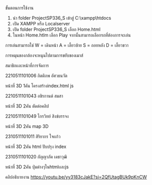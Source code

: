 ขั้นตอนการใช้งาน 

1. นำ folder ProjectSP336_S เข้าสู่ C:\xampp\htdocs
2. เปิด XAMPP หรือ Localserver
3. เปิด folder ProjectSP336_S เลือก Home.html
4. ในหน้า Home.htlm เลือก Play จากนั้นสามารถเลือกรถที่ต้องการจะเล่น

การเล่นสามารถใช่ 
W = เดินหน้า
A  = เลี้ยวซ้าย
S = ถอยหลัง
D =  เลี้ยวขวา

การหมุนของกล้องจะหนุนไปตามการขยับของเมาส์

สมาชิกเเละหน้าที่การจัดการ

2210511101006 กิตติภพ อัศวธนวัต 

หน้าที่ 3D 1คัน โครงสร้างindex.html js

2210511101043 อชิรกานต์ สมสา 

หน้าที่ 3D 2คัน ตัดต่อคลิป

2210511101049 ไกรวิทย์ สิงข์บรรจง

หน้าที่ 3D 2คัน map 3D

2310511101011 สิริยากร ใจเเก้ว

หน้าที่ 3D 2คัน html ปับปรุง index

2310511101020 กัญญาภัค เดชาวุฒิ

หน้าที่ 3D 2คัน ปุ่มต่างๆในhtmlเเละjs

คลิปอธิบายงาน
https://youtu.be/yy3183cJakE?si=2QfUtagBUk9pKnCW
